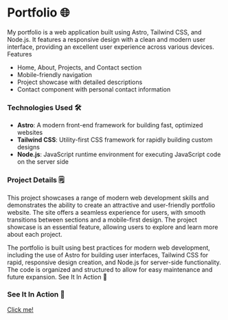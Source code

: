 Portfolio 🌐
============

My portfolio is a web application built using Astro, Tailwind CSS, and Node.js. It features a responsive design with a clean and modern user interface, providing an excellent user experience across various devices.
Features

* Home, About, Projects, and Contact section
* Mobile-friendly navigation
* Project showcase with detailed descriptions
* Contact component with personal contact information

### Technologies Used 🛠

* **Astro**: A modern front-end framework for building fast, optimized websites
* **Tailwind CSS**: Utility-first CSS framework for rapidly building custom designs
* **Node.js**: JavaScript runtime environment for executing JavaScript code on the server side

### Project Details 🗒

This project showcases a range of modern web development skills and demonstrates the ability to create an attractive and user-friendly portfolio website. The site offers a seamless experience for users, with smooth transitions between sections and a mobile-first design. The project showcase is an essential feature, allowing users to explore and learn more about each project.

The portfolio is built using best practices for modern web development, including the use of Astro for building user interfaces, Tailwind CSS for rapid, responsive design creation, and Node.js for server-side functionality. The code is organized and structured to allow for easy maintenance and future expansion.
See It In Action 💫

### See It In Action 💫

[Click me!](https://stanleybalakai.com/)